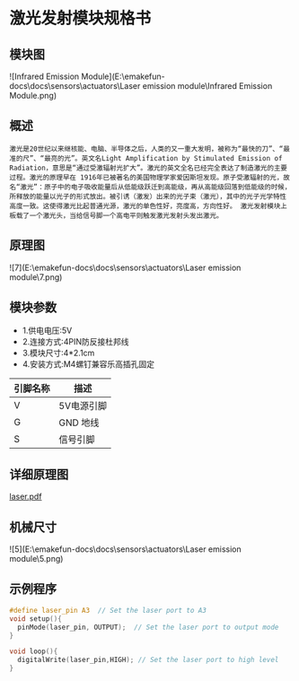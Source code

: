 # 激光发射模块规格书

## 模块图

![Infrared Emission Module](E:\emakefun-docs\docs\sensors\actuators\Laser emission module\Infrared Emission Module.png)

## 概述

	激光是20世纪以来继核能、电脑、半导体之后，人类的又一重大发明，被称为“最快的刀”、“最准的尺”、“最亮的光”。英文名Light Amplification by Stimulated Emission of Radiation，意思是“通过受激辐射光扩大”。激光的英文全名已经完全表达了制造激光的主要过程。激光的原理早在 1916年已被著名的美国物理学家爱因斯坦发现。原子受激辐射的光，故名“激光”：原子中的电子吸收能量后从低能级跃迁到高能级，再从高能级回落到低能级的时候，所释放的能量以光子的形式放出。被引诱（激发）出来的光子束（激光），其中的光子光学特性高度一致。这使得激光比起普通光源，激光的单色性好，亮度高，方向性好。 激光发射模块上板载了一个激光头，当给信号脚一个高电平则触发激光发射头发出激光。

## 原理图

![7](E:\emakefun-docs\docs\sensors\actuators\Laser emission module\7.png)

## 模块参数

* 1.供电电压:5V
* 2.连接方式:4PIN防反接杜邦线
* 3.模块尺寸:4*2.1cm
* 4.安装方式:M4螺钉兼容乐高插孔固定

| 引脚名称 | 描述       |
| -------- | ---------- |
| V        | 5V电源引脚 |
| G        | GND 地线   |
| S        | 信号引脚   |

## 详细原理图

 [laser.pdf](激光发射模块图片-无模块图/laser.pdf) 

##  机械尺寸

![5](E:\emakefun-docs\docs\sensors\actuators\Laser emission module\5.png)



## 示例程序



```c
#define laser_pin A3  // Set the laser port to A3
void setup(){
  pinMode(laser_pin, OUTPUT);  // Set the laser port to output mode
}

void loop(){
  digitalWrite(laser_pin,HIGH); // Set the laser port to high level
}
```

